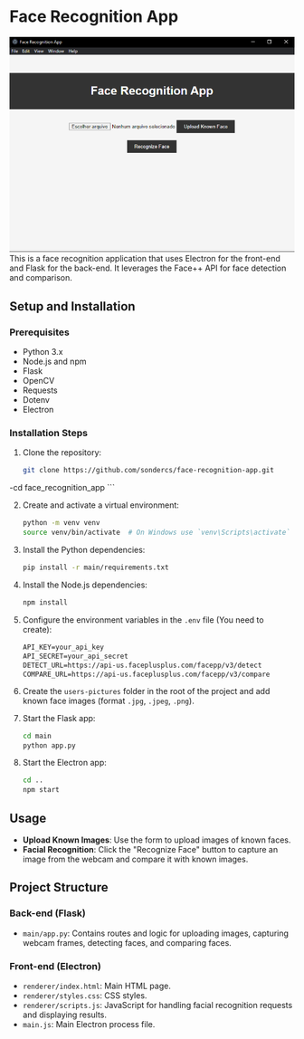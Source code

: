 # Face Recognition App
![Exemple image](ExempleImage.png)
This is a face recognition application that uses Electron for the front-end and Flask for the back-end. It leverages the Face++ API for face detection and comparison.

## Setup and Installation

### Prerequisites

- Python 3.x
- Node.js and npm
- Flask
- OpenCV
- Requests
- Dotenv
- Electron

### Installation Steps

1. Clone the repository:
    ```bash
    git clone https://github.com/sondercs/face-recognition-app.git
-cd face_recognition_app
    ```

2. Create and activate a virtual environment:
    ```bash
    python -m venv venv
    source venv/bin/activate  # On Windows use `venv\Scripts\activate`
    ```

3. Install the Python dependencies:
    ```bash
    pip install -r main/requirements.txt
    ```

4. Install the Node.js dependencies:
    ```bash
    npm install
    ```

5. Configure the environment variables in the `.env` file (You need to create):
    ```plaintext
    API_KEY=your_api_key
    API_SECRET=your_api_secret
    DETECT_URL=https://api-us.faceplusplus.com/facepp/v3/detect
    COMPARE_URL=https://api-us.faceplusplus.com/facepp/v3/compare
    ```

6. Create the `users-pictures` folder in the root of the project and add known face images (format `.jpg`, `.jpeg`, `.png`).

7. Start the Flask app:
    ```bash
    cd main
    python app.py
    ```

8. Start the Electron app:
    ```bash
    cd ..
    npm start
    ```

## Usage

- **Upload Known Images**: Use the form to upload images of known faces.
- **Facial Recognition**: Click the "Recognize Face" button to capture an image from the webcam and compare it with known images.

## Project Structure

### Back-end (Flask)
- `main/app.py`: Contains routes and logic for uploading images, capturing webcam frames, detecting faces, and comparing faces.

### Front-end (Electron)
- `renderer/index.html`: Main HTML page.
- `renderer/styles.css`: CSS styles.
- `renderer/scripts.js`: JavaScript for handling facial recognition requests and displaying results.
- `main.js`: Main Electron process file.
